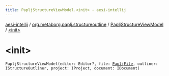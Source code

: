 ```yaml
---
title: PapljStructureViewModel.<init> - aesi-intellij
---
```


[aesi-intellij](../../index.html) / [org.metaborg.paplj.structureoutline](../index.html) / [PapljStructureViewModel](index.html) / [&lt;init&gt;](.)

# &lt;init&gt;

`PapljStructureViewModel(editor: Editor?, file: `[`PapljFile`](../../org.metaborg.paplj.psi/-paplj-file/index.html)`, outliner: IStructureOutliner, project: IProject, document: IDocument)`